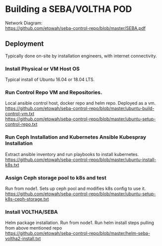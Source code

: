 # Building a SEBA/VOLTHA POD

Network Diagram:  
https://github.com/etowah/seba-control-repo/blob/master/SEBA.pdf




## Deployment
Typically done on-site by installation engineers, with internet connectivity.

### Install Physical or VM Host OS
Typical install of Ubuntu 16.04 or 18.04 LTS.

### Run Control Repo VM and Repositories.
Local ansible control host, docker repo and helm repo.  Deployed as a vm.  
https://github.com/etowah/seba-control-repo/blob/master/ubuntu-build-control-vm.txt  
https://github.com/etowah/seba-control-repo/blob/master/ubuntu-setup-control-repo.txt  

### Run Ceph Installation and Kubernetes Ansible Kubespray Installation
Extract ansible inventory and run playbooks to install kubernetes.  
https://github.com/etowah/seba-control-repo/blob/master/ubuntu-install-k8s.txt  

### Assign Ceph storage pool to k8s and test 
Run from node1.  Sets up ceph pool and modifies k8s config to use it.  
https://github.com/etowah/seba-control-repo/blob/master/ubuntu-setup-k8s-ceph-storage.txt  

### Install VOLTHA/SEBA
Helm package installation.  Run from node1.  Run helm install steps pulling from above mentioned repo  
https://github.com/etowah/seba-control-repo/blob/master/helm-seba-voltha2-install.txt  

